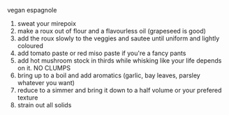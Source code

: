vegan espagnole

1. sweat your mirepoix
2. make a roux out of flour and a flavourless oil (grapeseed is good)
3. add the roux slowly to the veggies and sautee until uniform and lightly coloured
4. add tomato paste or red miso paste if you're a fancy pants
5. add hot mushroom stock in thirds while whisking like your life depends on it. NO CLUMPS
6. bring up to a boil and add aromatics (garlic, bay leaves, parsley whatever you want)
7. reduce to a simmer and bring it down to a half volume or your prefered texture
8. strain out all solids
